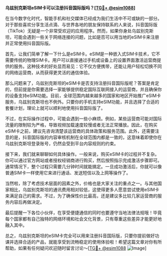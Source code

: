 **乌兹别克斯坦eSIM卡可以注册抖音国际版吗？[[TG💪+ @esim1088](https://t.me/s/esim1088)]**

在当今数字化时代，智能手机和社交媒体已经成为我们生活中不可或缺的一部分。对于那些喜欢分享生活点滴、与世界各地的朋友保持联系的人来说，抖音国际版（TikTok）无疑是一个非常受欢迎的应用程序。然而，如果你身处乌兹别克斯坦，可能会遇到一些关于网络连接的问题，比如是否可以用当地的eSIM卡来注册并正常使用抖音国际版。

首先，让我们简单了解一下什么是eSIM卡。eSIM是一种嵌入式SIM卡技术，它不需要传统的物理SIM卡。用户可以直接通过手机或设备上的设置界面激活运营商提供的服务。这种技术的好处显而易见：它不仅方便携带，还能让用户轻松切换不同的网络运营商，从而获得更灵活的通信体验。

那么问题来了，乌兹别克斯坦的eSIM卡是否支持注册抖音国际版呢？答案是肯定的，但前提是你需要选择一家能够提供稳定国际互联网接入的运营商，并且确保你的设备支持eSIM功能。目前，全球范围内越来越多的国家和地区开始推广eSIM卡服务，乌兹别克斯坦也不例外。只要你的手机支持eSIM功能，并且选择了合适的套餐计划，理论上就可以顺利地使用抖音国际版了。

不过，在实际操作过程中，可能会遇到一些小麻烦。例如，某些运营商可能对国际流量的限制较为严格，导致视频加载速度较慢或者无法正常播放。因此，在购买eSIM卡之前，建议先咨询清楚该运营商的具体政策和服务范围。此外，还需要注意的是，抖音国际版的内容审核机制在全球范围内都是一致的，这意味着即使你在乌兹别克斯坦登录账号，仍然会受到平台内容规则的约束。

接下来，我们就来聊聊如何具体操作。一般来说，购买eSIM卡的过程并不复杂。你可以通过官方网站或者授权经销商进行购买，然后按照指示完成激活步骤即可。通常情况下，整个过程只需要几分钟时间就能搞定。一旦成功激活后，你就可以像普通SIM卡一样使用它来进行通话、发送短信以及上网等操作了。

当然啦，除了考虑技术层面的因素之外，价格也是大家关注的重点之一。与其他国家相比，乌兹别克斯坦的通讯费用相对较低，这使得更多人愿意尝试使用eSIM卡来满足自己的需求。不过，为了确保性价比最高，还是建议多比较几家运营商的服务内容后再做决定。

最后提醒一下各位小伙伴，在享受便捷通信的同时也要遵守当地法律法规哦！毕竟每个国家都有自己独特的网络环境和社会文化背景，只有尊重这些差异才能更好地融入其中。

总之，乌兹别克斯坦的eSIM卡完全可以用来注册抖音国际版，只要你提前做好功课并选择合适的产品，就能享受到流畅稳定的使用体验啦！希望这篇文章对你有所帮助，如果有任何疑问欢迎随时留言讨论～[[TG💪+ @esim1088](https://t.me/s/esim1088) ![Image](https://i.postimg.cc/4NQfJmqS/Snipaste-2025-05-13-00-14-12.png)]